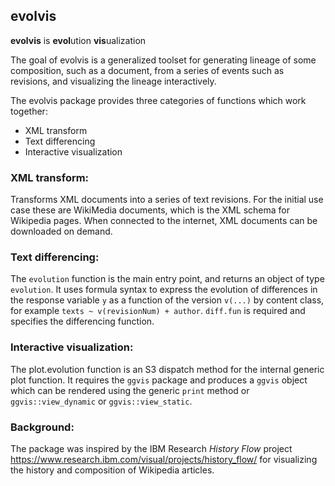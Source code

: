 evolvis
-------

**evolvis** is **evol**ution **vis**ualization

The goal of evolvis is a generalized toolset for generating lineage of some composition, such as a document, from a series of events such as revisions, and visualizing the lineage interactively.

The evolvis package provides three categories of functions which work together:

-   XML transform
-   Text differencing
-   Interactive visualization

### XML transform:

Transforms XML documents into a series of text revisions. For the initial use case these are WikiMedia documents, which is the XML schema for Wikipedia pages. When connected to the internet, XML documents can be downloaded on demand.

### Text differencing:

The `evolution` function is the main entry point, and returns an object of type `evolution`. It uses formula syntax to express the evolution of differences in the response variable `y` as a function of the version `v(...)` by content class, for example `texts ~ v(revisionNum) + author`. `diff.fun` is required and specifies the differencing function.

### Interactive visualization:

The plot.evolution function is an S3 dispatch method for the internal generic plot function. It requires the `ggvis` package and produces a `ggvis` object which can be rendered using the generic `print` method or `ggvis::view_dynamic` or `ggvis::view_static`.

### Background:

The package was inspired by the IBM Research *History Flow* project <https://www.research.ibm.com/visual/projects/history_flow/> for visualizing the history and composition of Wikipedia articles.

<!-- README.md is generated from README.Rmd. Please edit that file -->
